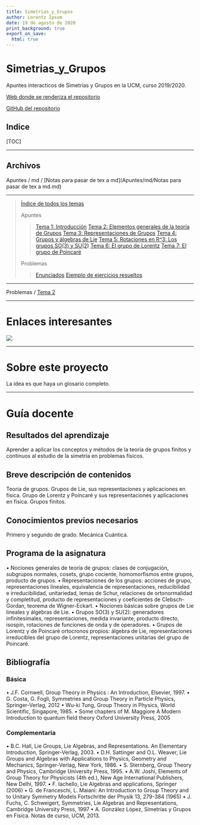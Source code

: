 ```yaml
---
title: Simetrias_y_Grupos
author: Lorentz Ipsum
date: 19 de agosto de 2020
print_background: true
export_on_save:
  html: true
---
```


<script src="https://cdn.mathjax.org/mathjax/latest/MathJax.js?config=TeX-AMS-MML_HTMLorMML" type="text/javascript"></script>

# Simetrias_y_Grupos

Apuntes interacticos de Simetrías y Grupos en la UCM, curso 2019/2020.

[Web donde se renderiza el repositorio](https://lorentz-ipsum.github.io/Fisica_Indexada/Simetrias_y_Grupos-019/)

[GitHub del repositorio](https://github.com/Lorentz-Ipsum/Fisica_Indexada/Simetrias_y_Grupos-019)

## Indice
[TOC]

---

## Archivos

Apuntes / md / [Notas para pasar de tex a md](Apuntes/md/Notas para pasar de tex a md.md)

---

> [Índice de todos los temas](Index/index-Nivel3.md)
>
> Apuntes
> > [Tema 1: Introducción](Apuntes/md/t1.md)
> > [Tema 2: Elementos generales de la teoría de Grupos](Apuntes/md/t2.md)
> > [Tema 3: Representaciones de Grupos](Apuntes/md/t3.md)
> > [Tema 4: Grupos y álgebras de Lie](Apuntes/md/t4.md)
> > [Tema 5: Rotaciones en R^3: Los grupos SO(3) y SU(2)](Apuntes/md/t5.md)
> > [Tema 6: El grupo de Lorentz](Apuntes/md/t6.md)
> > [Tema 7: El grupo de Poincaré](Apuntes/md/t7.md)
>
> Problemas
> > [Enunciados](Problemas/Enunciados.md)
> > [Ejemplo de ejercicios resueltos](Problemas/Resueltos.md)

---


Problemas / [Tema 2](Problemas/ProblemasV1-T2.md)

---
# Enlaces interesantes

[![](http://img.youtube.com/vi/mH0oCDa74tE/0.jpg)](http://www.youtube.com/watch?v=mH0oCDa74tE "3b1b - Groups")

---
# Sobre este proyecto

La idea es que haya un glosario completo.

---
# Guía docente

## Resultados del aprendizaje

Aprender a aplicar los conceptos y métodos de la teoría de grupos finitos y continuos al estudio de la simetría en problemas físicos.

## Breve descripción de contenidos

Teoria de grupos. Grupos de Lie, sus representaciones y aplicaciones en física. Grupo de Lorentz y Poincaré y sus representaciones y aplicaciones en física. Grupos finitos.

## Conocimientos previos necesarios

Primero y segundo de grado. Mecánica Cuántica.

## Programa de la asignatura

• Nociones generales de teoría de grupos: clases de conjugación, subgrupos normales, cosets, grupo cociente, homomorfismos entre grupos, producto de grupos.
• Representaciones de los grupos: acciones de grupo, representaciones lineales, equivalencia de representaciones, reducibilidad e irreducibilidad, unitariedad, lemas de Schur, relaciones de ortonormalidad y completitud, producto de representaciones y coeficientes de Clebsch-Gordan, teorema de Wigner-Eckart.
• Nociones básicas sobre grupos de Lie lineales y álgebras de Lie.
• Grupos SO(3) y SU(2): generadores infinitesimales, representaciones, medida invariante,
producto directo, isospín, rotaciones de funciones de onda y de operadores.
• Grupos de Lorentz y de Poincaré ortocronos propios: álgebra de Lie, representaciones
irreducibles del grupo de Lorentz, representaciones unitarias del grupo de Poincaré.

## Bibliografía

### Básica
• J.F. Cornwell, Group Theory in Physics : An Introduction, Elsevier, 1997.
• G. Costa, G. Fogli, Symmetries and Group Theory in Particle Physics, Springer-Verlag, 2012
• Wu-ki Tung, Group Theory in Physics, World Scientific, Singapore, 1985.
• Some chapters of M. Maggiore A Modern Introduction to quantum field theory Oxford
University Press, 2005

### Complementaria
• B.C. Hall, Lie Groups, Lie Algebras, and Representations. An Elementary Introduction, Springer-Verlag, 2003.
• D.H. Sattinger and O.L. Weaver, Lie Groups and Algebras with Applications to Physics, Geometry and Mechanics, Springer-Verlag, New York, 1986.
• S. Sternberg, Group Theory and Physics, Cambridge University Press, 1995.
• A.W. Joshi, Elements of Group Theory for Physicists (4th ed.), New Age International
Publishers, New Delhi, 1997.
• F. Iachello, Lie Algebras and applications, Springer (2006)
• G. de Franceschi, L. Maiani: An Introduction to Group Theory and to Unitary Symmetry Models
Fortschritte der Physik 13, 279-384 (1965)
• J. Fuchs, C. Schweigert, Symmetries, Lie Algebras and Representations, Cambridge
University Press, 1997
• A. González López, Simetrías y Grupos en Física. Notas de curso, UCM, 2013.
